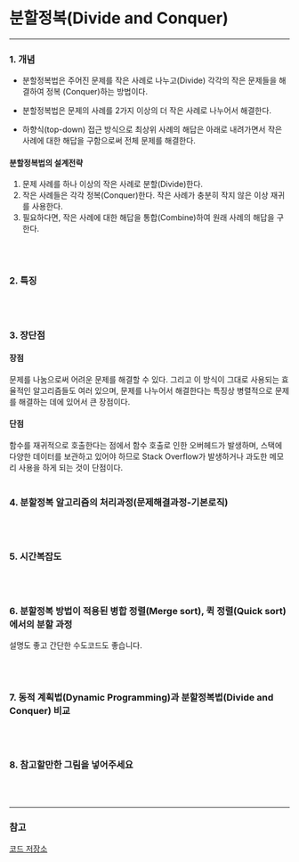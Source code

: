 
# 분할정복(Divide and Conquer)    
---   

### 1. 개념     
- 분할정복법은 주어진 문제를 작은 사례로 나누고(Divide) 각각의 작은 문제들을 해결하여 정복 (Conquer)하는 방법이다.

- 분할정복법은 문제의 사례를 2가지 이상의 더 작은 사례로 나누어서 해결한다.

- 하향식(top-down) 접근 방식으로 최상위 사례의 해답은 아래로 내려가면서 작은 사례에 대한 해답을 구함으로써 전체 문제를 해결한다.

#### 분할정복법의 설계전략
1. 문제 사례를 하나 이상의 작은 사례로 분할(Divide)한다.
2. 작은 사례들은 각각 정복(Conquer)한다. 작은 사례가 충분히 작지 않은 이상 재귀를 사용한다.
3. 필요하다면, 작은 사례에 대한 해답을 통합(Combine)하여 원래 사례의 해답을 구한다.

 <br></br>
 
### 2. 특징    



 <br></br>
          





### 3. 장단점     
#### 장점
문제를 나눔으로써 어려운 문제를 해결할 수 있다.
그리고 이 방식이 그대로 사용되는 효율적인 알고리즘들도 여러 있으며, 문제를 나누어서 해결한다는 특징상 병렬적으로 문제를 해결하는 데에 있어서 큰 장점이다.

#### 단점
함수를 재귀적으로 호출한다는 점에서 함수 호출로 인한 오버헤드가 발생하며, 스택에 다양한 데이터를 보관하고 있어야 하므로 Stack Overflow가 발생하거나 과도한 메모리 사용을 하게 되는 것이 단점이다.
 <br></br>     



### 4. 분할정복 알고리즘의 처리과정(문제해결과정-기본로직)     




 <br></br>     
          




### 5. 시간복잡도     



 <br></br>
      
         



### 6. 분할정복 방법이 적용된 병합 정렬(Merge sort), 퀵 정렬(Quick sort)에서의 분할 과정      
설명도 좋고 간단한 수도코드도 좋습니다.
  
     



 <br></br>
     
     
### 7. 동적 계획법(Dynamic Programming)과 분할정복법(Divide and Conquer) 비교


 <br></br>

### 8. 참고할만한 그림을 넣어주세요     


 <br></br>



---  
### 참고     
[코드 저장소](https://kimch3617.tistory.com/entry/%EC%95%8C%EA%B3%A0%EB%A6%AC%EC%A6%98-%EB%B6%84%ED%95%A0%EC%A0%95%EB%B3%B5%EB%B2%95-Divide-and-Conquer)
